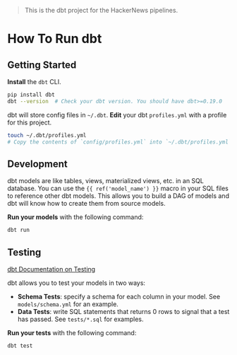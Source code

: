 > This is the dbt project for the HackerNews pipelines.

# How To Run dbt

## Getting Started

**Install** the `dbt` CLI.

```bash
pip install dbt
dbt --version  # Check your dbt version. You should have dbt>=0.19.0
```

dbt will store config files in `~/.dbt`. **Edit** your dbt `profiles.yml` with a profile for this
project.

```bash
touch ~/.dbt/profiles.yml
# Copy the contents of `config/profiles.yml` into `~/.dbt/profiles.yml`.
```

## Development

dbt models are like tables, views, materialized views, etc. in an SQL database. You can use the
`{{ ref('model_name') }}` macro in your SQL files to reference other dbt models. This allows you
to build a DAG of models and dbt will know how to create them from source models.

**Run your models** with the following command:

```bash
dbt run
```

## Testing

[dbt Documentation on Testing](https://docs.getdbt.com/docs/building-a-dbt-project/tests)

dbt allows you to test your models in two ways:

- **Schema Tests**: specify a schema for each column in your model. See `models/schema.yml` for an
  example.
- **Data Tests**: write SQL statements that returns 0 rows to signal that a test has passed. See
  `tests/*.sql` for examples.

**Run your tests** with the following command:

```bash
dbt test
```
